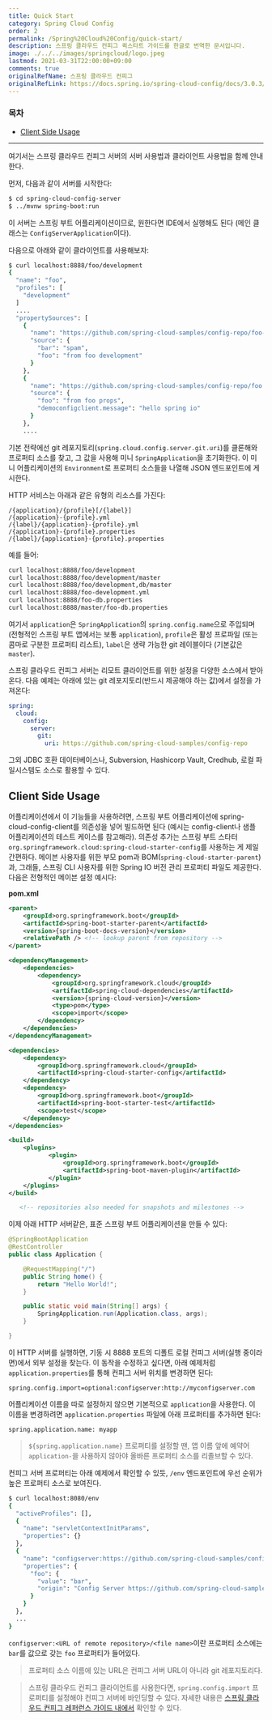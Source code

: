 ```yaml
---
title: Quick Start
category: Spring Cloud Config
order: 2
permalink: /Spring%20Cloud%20Config/quick-start/
description: 스프링 클라우드 컨피그 퀵스타트 가이드를 한글로 번역한 문서입니다.
image: ./../../images/springcloud/logo.jpeg
lastmod: 2021-03-31T22:00:00+09:00
comments: true
originalRefName: 스프링 클라우드 컨피그
originalRefLink: https://docs.spring.io/spring-cloud-config/docs/3.0.3/reference/html/#_quick_start
---
```


### 목차

- [Client Side Usage](#client-side-usage)

---

여기서는 스프링 클라우드 컨피그 서버의 서버 사용법과 클라이언트 사용법을 함께 안내한다.

먼저, 다음과 같이 서버를 시작한다:

```bash
$ cd spring-cloud-config-server
$ ../mvnw spring-boot:run
```

이 서버는 스프링 부트 어플리케이션이므로, 원한다면 IDE에서 실행해도 된다 (메인 클래스는 `ConfigServerApplication`이다).

다음으로 아래와 같이 클라이언트를 사용해보자:

```bash
$ curl localhost:8888/foo/development
{
  "name": "foo",
  "profiles": [
    "development"
  ]
  ....
  "propertySources": [
    {
      "name": "https://github.com/spring-cloud-samples/config-repo/foo-development.properties",
      "source": {
        "bar": "spam",
        "foo": "from foo development"
      }
    },
    {
      "name": "https://github.com/spring-cloud-samples/config-repo/foo.properties",
      "source": {
        "foo": "from foo props",
        "democonfigclient.message": "hello spring io"
      }
    },
    ....
```

기본 전략에선 git 레포지토리(`spring.cloud.config.server.git.uri`)를 클론해와 프로퍼티 소스를 찾고, 그 값을 사용해 미니 `SpringApplication`을 초기화한다. 이 미니 어플리케이션의 `Environment`로 프로퍼티 소스들을 나열해 JSON 엔드포인트에 게시한다.

HTTP 서비스는 아래과 같은 유형의 리소스를 가진다:

```
/{application}/{profile}[/{label}]
/{application}-{profile}.yml
/{label}/{application}-{profile}.yml
/{application}-{profile}.properties
/{label}/{application}-{profile}.properties
```

예를 들어:

```sh
curl localhost:8888/foo/development
curl localhost:8888/foo/development/master
curl localhost:8888/foo/development,db/master
curl localhost:8888/foo-development.yml
curl localhost:8888/foo-db.properties
curl localhost:8888/master/foo-db.properties
```

여기서 `application`은 `SpringApplication`의 `spring.config.name`으로 주입되며 (전형적인 스프링 부트 앱에서는 보통 `application`), `profile`은 활성 프로파일 (또는 콤마로 구분한 프로퍼티 리스트), `label`은 생략 가능한 git 레이블이다 (기본값은 `master`).

스프링 클라우드 컨피그 서버는 리모트 클라이언트를 위한 설정을 다양한 소스에서 받아온다. 다음 예제는 아래에 있는 git 레포지토리(반드시 제공해야 하는 값)에서 설정을 가져온다:

```yaml
spring:
  cloud:
    config:
      server:
        git:
          uri: https://github.com/spring-cloud-samples/config-repo
```

그외 JDBC 호환 데이터베이스나, Subversion, Hashicorp Vault, Credhub, 로컬 파일시스템도 소스로 활용할 수 있다.

## Client Side Usage

어플리케이션에서 이 기능들을 사용하려면, 스프링 부트 어플리케이션에 spring-cloud-config-client를 의존성을 넣어 빌드하면 된다 (예시는 config-client나 샘플 어플리케이션의 테스트 케이스를 참고해라). 의존성 추가는 스프링 부트 스타터 `org.springframework.cloud:spring-cloud-starter-config`를 사용하는 게 제일 간편하다. 메이븐 사용자를 위한 부모 pom과 BOM(`spring-cloud-starter-parent`)과, 그래들, 스프링 CLI 사용자를 위한 Spring IO 버전 관리 프로퍼티 파일도 제공한다. 다음은 전형적인 메이븐 설정 예시다:

**pom.xml**

```xml
<parent>
    <groupId>org.springframework.boot</groupId>
    <artifactId>spring-boot-starter-parent</artifactId>
    <version>{spring-boot-docs-version}</version>
    <relativePath /> <!-- lookup parent from repository -->
</parent>

<dependencyManagement>
	<dependencies>
		<dependency>
			<groupId>org.springframework.cloud</groupId>
			<artifactId>spring-cloud-dependencies</artifactId>
			<version>{spring-cloud-version}</version>
			<type>pom</type>
			<scope>import</scope>
		</dependency>
	</dependencies>
</dependencyManagement>

<dependencies>
	<dependency>
		<groupId>org.springframework.cloud</groupId>
		<artifactId>spring-cloud-starter-config</artifactId>
	</dependency>
	<dependency>
		<groupId>org.springframework.boot</groupId>
		<artifactId>spring-boot-starter-test</artifactId>
		<scope>test</scope>
	</dependency>
</dependencies>

<build>
	<plugins>
           <plugin>
               <groupId>org.springframework.boot</groupId>
               <artifactId>spring-boot-maven-plugin</artifactId>
           </plugin>
	</plugins>
</build>

   <!-- repositories also needed for snapshots and milestones -->
```

이제 아래 HTTP 서버같은, 표준 스프링 부트 어플리케이션을 만들 수 있다:

```java
@SpringBootApplication
@RestController
public class Application {

    @RequestMapping("/")
    public String home() {
        return "Hello World!";
    }

    public static void main(String[] args) {
        SpringApplication.run(Application.class, args);
    }

}
```

이 HTTP 서버를 실행하면, 기동 시 8888 포트의 디폴트 로컬 컨피그 서버(실행 중이라면)에서 외부 설정을 찾는다. 이 동작을 수정하고 싶다면, 아래 예제처럼 `application.properties`를 통해 컨피그 서버 위치를 변경하면 된다:

```properties
spring.config.import=optional:configserver:http://myconfigserver.com
```

어플리케이션 이름을 따로 설정하지 않으면 기본적으로 `application`을 사용한다. 이 이름을 변경하려면 `application.properties` 파일에 아래 프로퍼티를 추가하면 된다:

```properties
spring.application.name: myapp
```

> `${spring.application.name}` 프로퍼티를 설정할 땐, 앱 이름 앞에 예약어 `application-`을 사용하지 않아야 올바른 프로퍼티 소스를 리졸브할 수 있다.

컨피그 서버 프로퍼티는 아래 예제에서 확인할 수 있듯, `/env` 엔드포인트에 우선 순위가 높은 프로퍼티 소스로 보여진다.

```bash
$ curl localhost:8080/env
{
  "activeProfiles": [],
  {
    "name": "servletContextInitParams",
    "properties": {}
  },
  {
    "name": "configserver:https://github.com/spring-cloud-samples/config-repo/foo.properties",
    "properties": {
      "foo": {
        "value": "bar",
        "origin": "Config Server https://github.com/spring-cloud-samples/config-repo/foo.properties:2:12"
      }
    }
  },
  ...
}
```

`configserver:<URL of remote repository>/<file name>`이란 프로퍼티 소스에는 `bar`를 값으로 갖는 `foo` 프로퍼티가 들어있다.

> 프로퍼티 소스 이름에 있는 URL은 컨피그 서버 URL이 아니라 git 레포지토리다.

> 스프링 클라우드 컨피그 클라이언트를 사용한다면, `spring.config.import` 프로퍼티를 설정해야 컨피그 서버에 바인딩할 수 있다. 자세한 내용은 [스프링 클라우드 컨피그 레퍼런스 가이드 내에서](../spring-cloud-config-client#spring-boot-config-data-import) 확인할 수 있다.
>
